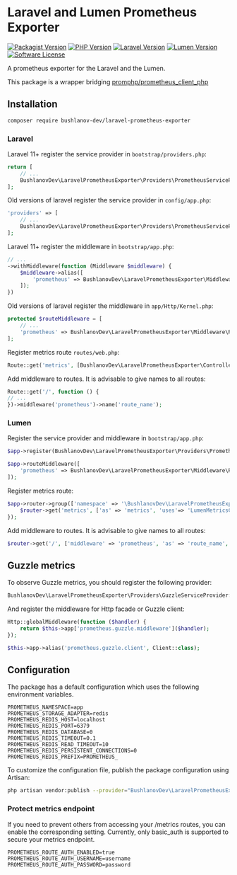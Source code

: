 # Laravel and Lumen Prometheus Exporter

[![Packagist Version](https://img.shields.io/packagist/v/bushlanov-dev/laravel-prometheus-exporter.svg?style=flat-square)](https://packagist.org/packages/bushlanov-dev/laravel-prometheus-exporter)
[![PHP Version](https://img.shields.io/packagist/php-v/bushlanov-dev/laravel-prometheus-exporter.svg?style=flat-square)]()
[![Laravel Version](https://img.shields.io/badge/Laravel-9.x,%2010.x,%2011.x,%2012.x-brightgreen.svg?style=flat-square)]()
[![Lumen Version](https://img.shields.io/badge/Lumen-9.x,%2010.x,%2011.x-brightgreen.svg?style=flat-square)]()
[![Software License](https://img.shields.io/badge/license-MIT-brightgreen.svg?style=flat-square)](LICENSE)

A prometheus exporter for the Laravel and the Lumen.

This package is a wrapper bridging [promphp/prometheus_client_php](https://github.com/promphp/prometheus_client_php)

## Installation

```bash
composer require bushlanov-dev/laravel-prometheus-exporter
```

### Laravel

Laravel 11+ register the service provider in `bootstrap/providers.php`:
```php
return [
    // ...
    BushlanovDev\LaravelPrometheusExporter\Providers\PrometheusServiceProvider::class,
];
```

Old versions of laravel register the service provider in `config/app.php`:
```php
'providers' => [
    // ...
    BushlanovDev\LaravelPrometheusExporter\Providers\PrometheusServiceProvider::class,
];
```

Laravel 11+ register the middleware in `bootstrap/app.php`:
```php
// ...
->withMiddleware(function (Middleware $middleware) {
    $middleware->alias([
        'prometheus' => BushlanovDev\LaravelPrometheusExporter\Middleware\PrometheusLaravelMiddleware::class,
    ]);
})
```

Old versions of laravel register the middleware in `app/Http/Kernel.php`:
```php
protected $routeMiddleware = [
    // ...
    'prometheus' => BushlanovDev\LaravelPrometheusExporter\Middleware\PrometheusLaravelMiddleware::class,
];
```

Register metrics route `routes/web.php`:
```php
Route::get('metrics', [BushlanovDev\LaravelPrometheusExporter\Controllers\LaravelMetricsController::class, 'metrics']);
```

Add middleware to routes. It is advisable to give names to all routes:
```php
Route::get('/', function () {
// ...
})->middleware('prometheus')->name('route_name');
```

### Lumen

Register the service provider and middleware in `bootstrap/app.php`:
```php
$app->register(BushlanovDev\LaravelPrometheusExporter\Providers\PrometheusServiceProvider::class);
```

```php
$app->routeMiddleware([
    'prometheus' => BushlanovDev\LaravelPrometheusExporter\Middleware\PrometheusLumenMiddleware::class,
]);
```

Register metrics route:
```php
$app->router->group(['namespace' => '\BushlanovDev\LaravelPrometheusExporter\Controllers'], function ($router) {
    $router->get('metrics', ['as' => 'metrics', 'uses'=> 'LumenMetricsController' . '@metrics']);
});
```

Add middleware to routes. It is advisable to give names to all routes:
```php
$router->get('/', ['middleware' => 'prometheus', 'as' => 'route_name', function () use ($router) {/*...*/}]);
```

## Guzzle metrics

To observe Guzzle metrics, you should register the following provider:
```php
BushlanovDev\LaravelPrometheusExporter\Providers\GuzzleServiceProvider::class
```

And register the middleware for Http facade or Guzzle client:
```php
Http::globalMiddleware(function ($handler) {
    return $this->app['prometheus.guzzle.middleware']($handler);
});

$this->app->alias('prometheus.guzzle.client', Client::class);
```

## Configuration

The package has a default configuration which uses the following environment variables.
```environment
PROMETHEUS_NAMESPACE=app
PROMETHEUS_STORAGE_ADAPTER=redis
PROMETHEUS_REDIS_HOST=localhost
PROMETHEUS_REDIS_PORT=6379
PROMETHEUS_REDIS_DATABASE=0
PROMETHEUS_REDIS_TIMEOUT=0.1
PROMETHEUS_REDIS_READ_TIMEOUT=10
PROMETHEUS_REDIS_PERSISTENT_CONNECTIONS=0
PROMETHEUS_REDIS_PREFIX=PROMETHEUS_
```

To customize the configuration file, publish the package configuration using Artisan:
```bash
php artisan vendor:publish --provider="BushlanovDev\LaravelPrometheusExporter\Providers\PrometheusServiceProvider"
```

### Protect metrics endpoint

If you need to prevent others from accessing your /metrics routes, you can enable the corresponding setting. 
Currently, only basic_auth is supported to secure your metrics endpoint.
```environment
PROMETHEUS_ROUTE_AUTH_ENABLED=true
PROMETHEUS_ROUTE_AUTH_USERNAME=username
PROMETHEUS_ROUTE_AUTH_PASSWORD=password
```
